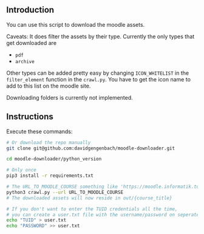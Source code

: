 ## Introduction

You can use this script to download the moodle assets.

Caveats:
It does filter the assets by their type. Currently the only types that get downloaded are
- `pdf`
- `archive`

Other types can be added pretty easy by changing `ICON_WHITELIST` in the `filter_element` function in the `crawl.py`. You have to get the icon name to add to this list on the moodle site.

Downloading folders is currently not implemented.

## Instructions

Execute these commands:

```bash
# Or download the repo manually
git clone git@github.com:davidgengenbach/moodle-downloader.git

cd moodle-downloader/python_version

# Only once
pip3 install -r requirements.txt

# The URL_TO_MOODLE_COURSE something like 'https://moodle.informatik.tu-darmstadt.de/course/view.php?id=155'
python3 crawl.py --url URL_TO_MOODLE_COURSE
# The downloaded assets will now reside in out/{course_title}

# If you don't want to enter the TUID credentials all the time,
# you can create a user.txt file with the username/password on seperate lines:
echo "TUID" > user.txt
echo "PASSWORD" >> user.txt
```